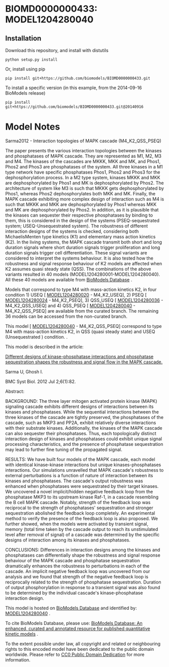 # BIOMD0000000433: MODEL1204280040

## Installation

Download this repository, and install with distutils

`python setup.py install`

Or, install using pip

`pip install git+https://github.com/biomodels/BIOMD0000000433.git`

To install a specific version (in this example, from the 2014-09-16 BioModels release)

`pip install git+https://github.com/biomodels/BIOMD0000000433.git@20140916`


# Model Notes


Sarma2012 - Interaction topologies of MAPK cascade (M4_K2_QSS_PSEQ)

The paper presents the various interaction topologies between the kinases and
phosphatases of MAPK cascade. They are represented as M1, M2, M3 and M4. The
kinases of the cascades are MKKK, MKK and MK, and Phos1, Phos2 and Phos3 are
phosphatases of the system. All three kinases in a M1 type network have
specific phosphatases Phos1, Phos2 and Phos3 for the dephosphorylation
process. In a M2 type system, kinases MKKK and MKK are dephosphorylated by
Phos1 and MK is dephosphorylated by Phos2. The architecture of system like M3
is such that MKKK gets dephosphorylated by Phos1, whereas Phos2
dephosphorylates both MKK and MK. Finally, the MAPK cascade exhibiting more
complex design of interaction such as M4 is such that MKKK and MKK are
dephosphorylated by Phos1 whereas MKK and MK are dephosphorylated by Phos2. In
addition, as it is plausible that the kinases can sequester their respective
phosphatases by binding to them, this is considered in the design of the
systems (PSEQ-sequestrated system; USEQ-Unsequestrated system). The robustness
of different interaction designs of the systems is checked, considering both
MichaelisMenten type kinetics (K1) and elementary mass action kinetics (K2).
In the living systems, the MAPK cascade transmit both short and long duration
signals where short duration signals trigger proliferation and long duration
signals trigger cell differentiation. These signal variants are considered to
interpret the systems behaviour. It is also tested how the robustness and
signal response behaviour of K2 models are affected when K2 assumes quasi
steady state (QSS). The combinations of the above variants resulted in 40
models (MODEL1204280001-MODEL1204280040). All these 40 models are available
from [BioModels Database](http://www.ebi.ac.uk/biomodels) .

Models that correspond to type M4 with mass-action kinetics K2, in four
condition 1) USEQ [
[MODEL1204280020](http://identifiers.org/biomodels.db/MODEL1204280020) \-
M4_K2_USEQ], 2) PSEQ [
[MODEL1204280024](http://identifiers.org/biomodels.db/MODEL1204280024) \-
M4_K2_PSEQ], 3) QSS_USEQ [
[MODEL1204280036](http://identifiers.org/biomodels.db/MODEL1204280036) \-
M4_K2_QSS_USEQ] and 4) QSS_PSEQ [
[MODEL1204280040](http://identifiers.org/biomodels.db/MODEL1204280040) \-
M4_K2_QSS_PSEQ] are available from the curated branch. The remaining 36 models
can be accessed from the non-curated branch.

This model [
[MODEL1204280040](http://identifiers.org/biomodels.db/MODEL1204280040) \-
M4_K2_QSS_PSEQ] correspond to type M4 with mass-action kinetics K2, in QSS
(quasi steady state) and USEQ (Unsequestrated ) condition. .

This model is described in the article:

[Different designs of kinase-phosphatase interactions and phosphatase
sequestration shapes the robustness and signal flow in the MAPK
cascade.](http://identifiers.org/pubmed/22748295)

Sarma U, Ghosh I.

BMC Syst Biol. 2012 Jul 2;6(1):82.

Abstract:

BACKGROUND: The three layer mitogen activated protein kinase (MAPK) signaling
cascade exhibits different designs of interactions between its kinases and
phosphatases. While the sequential interactions between the three kinases of
the cascade are tightly preserved, the phosphatases of the cascade, such as
MKP3 and PP2A, exhibit relatively diverse interactions with their substrate
kinases. Additionally, the kinases of the MAPK cascade can also sequester
their phosphatases. Thus, each topologically distinct interaction design of
kinases and phosphatases could exhibit unique signal processing
characteristics, and the presence of phosphatase sequestration may lead to
further fine tuning of the propagated signal.

RESULTS: We have built four models of the MAPK cascade, each model with
identical kinase-kinase interactions but unique kinases-phosphatases
interactions. Our simulations unravelled that MAPK cascade's robustness to
external perturbations is a function of nature of interaction between its
kinases and phosphatases. The cascade's output robustness was enhanced when
phosphatases were sequestrated by their target kinases. We uncovered a novel
implicit/hidden negative feedback loop from the phosphatase MKP3 to its
upstream kinase Raf-1, in a cascade resembling the B cell MAPK cascade.
Notably, strength of the feedback loop was reciprocal to the strength of
phosphatases' sequestration and stronger sequestration abolished the feedback
loop completely. An experimental method to verify the presence of the feedback
loop is also proposed. We further showed, when the models were activated by
transient signal, memory (total time taken by the cascade output to reach its
unstimulated level after removal of signal) of a cascade was determined by the
specific designs of interaction among its kinases and phosphatases.

CONCLUSIONS: Differences in interaction designs among the kinases and
phosphatases can differentially shape the robustness and signal response
behaviour of the MAPK cascade and phosphatase sequestration dramatically
enhances the robustness to perturbations in each of the cascade. An implicit
negative feedback loop was uncovered from our analysis and we found that
strength of the negative feedback loop is reciprocally related to the strength
of phosphatase sequestration. Duration of output phosphorylation in response
to a transient signal was also found to be determined by the individual
cascade's kinase-phosphatase interaction design.

This model is hosted on [BioModels Database](http://www.ebi.ac.uk/biomodels)
and identified by:
[MODEL1204280040](http://identifiers.org/biomodels.db/MODEL1204280040) .

To cite BioModels Database, please use: [BioModels Database: An enhanced,
curated and annotated resource for published quantitative kinetic
models](http://identifiers.org/pubmed/20587024) .

To the extent possible under law, all copyright and related or neighbouring
rights to this encoded model have been dedicated to the public domain
worldwide. Please refer to [CC0 Public Domain
Dedication](http://creativecommons.org/publicdomain/zero/1.0/) for more
information.


